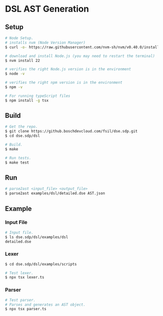 # DSL AST Generation

## Setup
```bash
# Node Setup.
# installs nvm (Node Version Manager)
$ curl -o- https://raw.githubusercontent.com/nvm-sh/nvm/v0.40.0/install.sh | bash

# download and install Node.js (you may need to restart the terminal)
$ nvm install 22

# verifies the right Node.js version is in the environment
$ node -v

# verifies the right npm version is in the environment
$ npm -v

# For running typeScript files
$ npm install -g tsx
``` 

## Build 
```bash
# Get the repo.
$ git clone https://github.boschdevcloud.com/fsil/dse.sdp.git
$ cd dse.sdp/dsl

# Build.
$ make

# Run tests.
$ make test
```

## Run
```bash
# parse2ast <input_file> <output_file>
$ parse2ast examples/dsl/detailed.dse AST.json

```


## Example

### Input File
```bash
# Input file.
$ ls dse.sdp/dsl/examples/dsl
detailed.dse
```

### Lexer
```bash
$ cd dse.sdp/dsl/examples/scripts

# Test lexer.
$ npx tsx lexer.ts
```

### Parser
```bash
# Test parser.
# Parses and generates an AST object.
$ npx tsx parser.ts
```